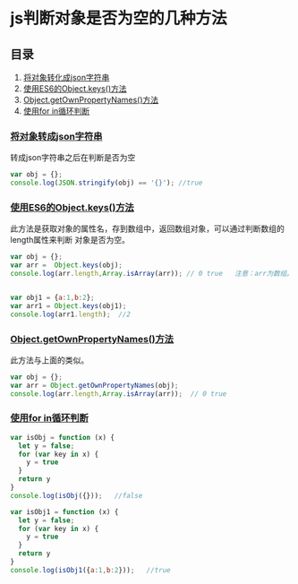 #  js判断对象是否为空的几种方法 #

## 目录 ##

1. [将对象转化成json字符串](#href1)
2. [使用ES6的Object.keys()方法](#href2)
3. [Object.getOwnPropertyNames()方法](#href3)
4. [使用for in循环判断](#href4)

### <a href="href1">将对象转成json字符串</a> ###
转成json字符串之后在判断是否为空

```js
var obj = {};
console.log(JSON.stringify(obj) == '{}'); //true

```

### <a href='href2'>使用ES6的Object.keys()方法</a> ###
此方法是获取对象的属性名，存到数组中，返回数组对象，可以通过判断数组的length属性来判断
对象是否为空。

```js
var obj = {};
var arr =  Object.keys(obj);
console.log(arr.length,Array.isArray(arr)); // 0 true   注意：arr为数组。


var obj1 = {a:1,b:2};
var arr1 = Object.keys(obj1);
console.log(arr1.length);  //2
```

### <a href='href3'>Object.getOwnPropertyNames()方法</a> ###
此方法与上面的类似。

```js
var obj = {};
var arr = Object.getOwnPropertyNames(obj);
console.log(arr.length,Array.isArray(arr));  // 0 true

```

### <a href='href4'>使用for in循环判断</a> ###

```js
var isObj = function (x) {
  let y = false;
  for (var key in x) {
    y = true
  }
  return y
}
console.log(isObj({}));   //false

var isObj1 = function (x) {
  let y = false;
  for (var key in x) {
    y = true
  }
  return y
}
console.log(isObj1({a:1,b:2}));   //true
```
